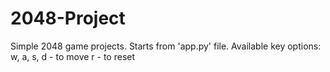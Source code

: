 # 2048-Project
Simple 2048 game projects.
Starts from 'app.py' file. 
Available key options:
  w, a, s, d - to move
  r - to reset
